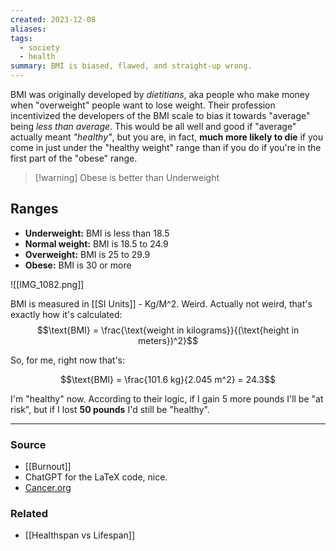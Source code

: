 ```yaml
---
created: 2023-12-08
aliases: 
tags:
  - society
  - health
summary: BMI is biased, flawed, and straight-up wrong.
---
```

BMI was originally developed by *dietitians*, aka people who make money when "overweight" people want to lose weight. Their profession incentivized the developers of the BMI scale to bias it towards "average" being *less than average*. This would be all well and good if "average" actually meant *"healthy"*, but you are, in fact, **much more likely to die** if you come in just under the "healthy weight" range than if you do if you're in the first part of the "obese" range.

> [!warning] Obese is better than Underweight

## Ranges
- **Underweight:** BMI is less than 18.5
- **Normal weight:** BMI is 18.5 to 24.9
- **Overweight:** BMI is 25 to 29.9
- **Obese:** BMI is 30 or more

![[IMG_1082.png]]

BMI is measured in [[SI Units]] - Kg/M^2. Weird. Actually not weird, that's exactly how it's calculated:
$$\text{BMI} = \frac{\text{weight in kilograms}}{(\text{height in meters})^2}$$

So, for me, right now that's:

$$\text{BMI} = \frac{101.6 kg}{2.045 m^2} = 24.3$$

I'm "healthy" now. According to their logic, if I gain 5 more pounds I'll be "at risk", but if I lost **50 pounds** I'd still be "healthy".

****
### Source
- [[Burnout]]
- ChatGPT for the LaTeX code, nice.
- [Cancer.org](https://www.cancer.org/cancer/risk-prevention/diet-physical-activity/body-weight-and-cancer-risk/adult-bmi.html)

### Related
- [[Healthspan vs Lifespan]]